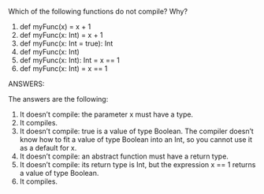 Which of the following functions do not compile? Why?
1.	def myFunc(x) = x + 1
2.	def myFunc(x: Int) = x + 1
3.	def myFunc(x: Int = true): Int
4.	def myFunc(x: Int)
5.	def myFunc(x: Int): Int = x == 1
6.	def myFunc(x: Int) = x == 1

ANSWERS:

The answers are the following:
1.	It doesn’t compile: the parameter x must have a type.
2.	It compiles.
3.	It doesn’t compile: true is a value of type Boolean. The compiler doesn’t know how to fit a value of type Boolean into an Int, so you cannot use it as a default for x.
4.	It doesn’t compile: an abstract function must have a return type.
5.	It doesn’t compile: its return type is Int, but the expression x == 1 returns a value of type Boolean.
6.	It compiles.
